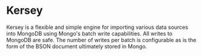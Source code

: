 Kersey
================

Kersey is a flexible and simple engine for importing various data sources into MongoDB using Mongo's batch write capabilities.  All writes to MongoDB are safe.  The number of writes per batch is configurable as is the form of the BSON document ultimately stored in Mongo.
